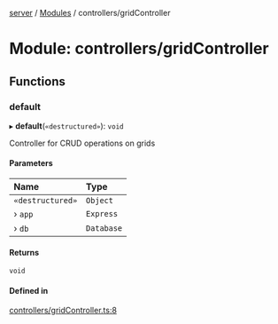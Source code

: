 [server](../README.md) / [Modules](../modules.md) / controllers/gridController

# Module: controllers/gridController

## Functions

### default

▸ **default**(`«destructured»`): `void`

Controller for CRUD operations on grids

#### Parameters

| Name | Type |
| :------ | :------ |
| `«destructured»` | `Object` |
| › `app` | `Express` |
| › `db` | `Database` |

#### Returns

`void`

#### Defined in

[controllers/gridController.ts:8](https://github.com/Leo-Nicolle/mots-fleches/blob/4846021/server/lib/controllers/gridController.ts#L8)
